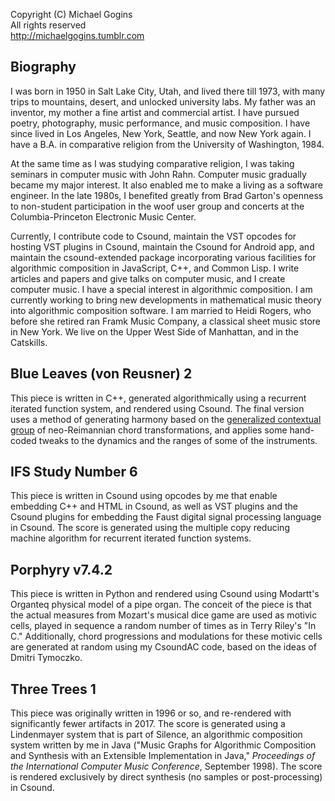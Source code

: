 Copyright (C) Michael Gogins<br>
All rights reserved<br>
http://michaelgogins.tumblr.com<br>

## Biography

I was born in 1950 in Salt Lake City, Utah, and lived there till 1973, with many trips to mountains, desert, and unlocked university labs. My father was an inventor, my mother a fine artist and commercial artist. I have pursued poetry, photography, music performance, and music composition. I have since lived in Los Angeles, New York, Seattle, and now New York again. I have a B.A. in comparative religion from the University of Washington, 1984.

At the same time as I was studying comparative religion, I was taking seminars in computer music with John Rahn. Computer music gradually became my major interest. It also enabled me to make a living as a software engineer. In the late 1980s, I benefited greatly from Brad Garton's openness to non-student participation in the woof user group and concerts at the Columbia-Princeton Electronic Music Center.

Currently, I contribute code to Csound, maintain the VST opcodes for hosting VST plugins in Csound, maintain the Csound for Android app, and maintain the csound-extended package incorporating various facilities for algorithmic composition in JavaScript, C++, and Common Lisp. I write articles and papers and give talks on computer music, and I create computer music. I have a special interest in algorithmic composition. I am currently working to bring new developments in mathematical music theory into algorithmic composition software.  I am married to Heidi Rogers, who before she retired ran Framk Music Company, a classical sheet music store in New York. We live on the Upper West Side of Manhattan, and in the Catskills.

## Blue Leaves (von Reusner) 2

This piece is written in C++, generated algorithmically using a recurrent iterated function system, and rendered using Csound. The final version uses a method of generating harmony based on the [generalized contextual group](http://www.mtosmt.org/issues/mto.05.11.3/mto.05.11.3.fiore_satyendra.pdf) of neo-Reimannian chord transformations, and applies some hand-coded tweaks to the dynamics and the ranges of some of the instruments.

## IFS Study Number 6

This piece is written in Csound using opcodes by me that enable embedding C++ and HTML in Csound, as well as VST plugins and the Csound plugins for embedding the Faust digital signal processing language in Csound. The score is generated using the multiple copy reducing machine algorithm for recurrent iterated function systems.

## Porphyry v7.4.2

This piece is written in Python and rendered using Csound using Modartt's Organteq physical model of a pipe organ. The conceit of the piece is that the actual measures from Mozart's musical dice game are used as motivic cells, played in sequence a random number of times as in Terry Riley's "In C." Additionally, chord progressions and modulations for these motivic cells are generated at random using my CsoundAC code, based on the ideas of Dmitri Tymoczko.

## Three Trees 1

This piece was originally written in 1996 or so, and re-rendered with significantly fewer artifacts in 2017. The score is generated using a Lindenmayer system that is part of Silence, an algorithmic composition system written by me in Java ("Music Graphs for Algorithmic Composition and Synthesis with an Extensible Implementation in Java," _Proceedings of the International Computer Music Conference_, September 1998). The score is rendered exclusively by direct synthesis (no samples or post-processing) in Csound.



